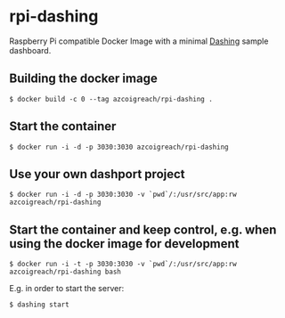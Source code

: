 # rpi-dashing

Raspberry Pi compatible Docker Image with a minimal [Dashing](http://dashing.io/) sample dashboard. 

## Building the docker image

    $ docker build -c 0 --tag azcoigreach/rpi-dashing .
		
## Start the container

    $ docker run -i -d -p 3030:3030 azcoigreach/rpi-dashing

## Use your own dashport project

    $ docker run -i -d -p 3030:3030 -v `pwd`/:/usr/src/app:rw azcoigreach/rpi-dashing
    
## Start the container and keep control, e.g. when using the docker image for development

    $ docker run -i -t -p 3030:3030 -v `pwd`/:/usr/src/app:rw azcoigreach/rpi-dashing bash
        
E.g. in order to start the server:
        
    $ dashing start
